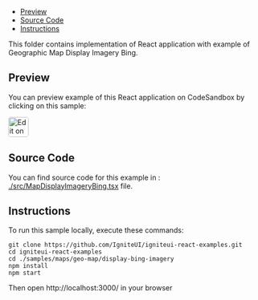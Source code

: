 <!-- NOTE: do not change this file because it will be auto re-generated from template file: -->
<!-- https://github.com/IgniteUI/igniteui-react-examples/tree/master/templates/sample/ReadMe.md -->

<!-- ## Table of Contents -->
- [Preview](#Preview)
- [Source Code](#Source-Code)
- [Instructions](#Instructions)

This folder contains implementation of React application with example of Geographic Map Display Imagery Bing.
<!-- in the Geographic Map component -->
<!-- [Geographic Map](https://infragistics.com/Reactsite/components/geo-map.html) -->

## Preview

You can preview example of this React application on CodeSandbox by clicking on this sample:

<html lang="en" xmlns="http://www.w3.org/1999/xhtml">
    <body>
        <a target="_blank" href="https://codesandbox.io/s/github/IgniteUI/igniteui-react-examples/tree/master/samples/maps/geo-map/display-bing-imagery?fontsize=14&hidenavigation=1&theme=dark&view=preview&file=/src/MapDisplayImageryBing.tsx" rel="noopener noreferrer">
            <img height="40px" style="border-radius: 0.25rem" alt="Edit on CodeSandbox" src="https://static.infragistics.com/xplatform/images/sandbox/code.png"/>
        </a>
        <!-- <a target="_blank"
href="https://codesandbox.io/s/github/IgniteUI/igniteui-react-examples/tree/master/samples/maps/geo-map/binding-csv-points?fontsize=14&hidenavigation=1&theme=dark&view=preview">
            <img alt="Edit Sample" src="https://codesandbox.io/static/img/play-codesandbox.svg"/>
        </a> -->
        <!-- <a target="_blank" style="margin-left: 0.5rem"
href="https://codesandbox.io/embed/github/IgniteUI/igniteui-react-examples/tree/master/samples/maps/geo-map/display-bing-imagery?fontsize=14&hidenavigation=1&theme=dark&view=preview&file=/src/MapDisplayImageryBing.tsx">
            <img height="40px" style="border-radius: 5px" alt="View on CodeSandbox" src="https://static.infragistics.com/xplatform/images/sandbox/view.png"/>
        </a> -->
        <!-- <a target="_blank"
href="https://codesandbox.io/embed/github/IgniteUI/igniteui-react-examples/tree/master/samples/maps/geo-map/binding-csv-points?fontsize=14&hidenavigation=1&theme=dark&view=preview">
            <img alt="View on CodeSandbox" src="https://static.infragistics.com/xplatform/images/sandbox/view.png"/>
        </a>
https://codesandbox.io/embed/react-treemap-overview-rtb45
https://codesandbox.io/static/img/play-codesandbox.svg
https://codesandbox.io/embed/react-treemap-overview-rtb45?view=browser -->
    </body>
</html>

<!-- ## Sample Preview -->

<!-- <iframe
  src="https://codesandbox.io/embed/github/IgniteUI/igniteui-react-examples/tree/master/samples/maps/geo-map/display-bing-imagery?fontsize=14&hidenavigation=1&theme=dark&view=preview&file=/src/MapDisplayImageryBing.tsx"
  style="width:100%; height:400px; border:0; border-radius: 4px; overflow:hidden;"
  allow="accelerometer; ambient-light-sensor; camera; encrypted-media; geolocation; gyroscope; hid; microphone; midi; payment; usb; vr"
  sandbox="allow-forms allow-modals allow-popups allow-presentation allow-same-origin allow-scripts"
></iframe> -->

## Source Code

You can find source code for this example in :
[./src/MapDisplayImageryBing.tsx](./src/MapDisplayImageryBing.tsx) file.

<!-- The following section provides source code from:
`./src/MapDisplayImageryBing.tsx` file: -->

<!-- ```tsx
import * as React from 'react';
import { MapUtils, MapRegion } from './MapUtils';
import { IgrGeographicMapModule } from 'igniteui-react-maps';
import { IgrGeographicMap } from 'igniteui-react-maps';
import { IgrBingMapsMapImagery } from 'igniteui-react-maps';
import { BingMapsImageryStyle } from 'igniteui-react-maps';
import { IgrDataChartInteractivityModule } from 'igniteui-react-charts';
// for handling of maps events
import { IgrRectChangedEventArgs } from 'igniteui-react-core';

IgrGeographicMapModule.register();
IgrDataChartInteractivityModule.register();

export default class MapDisplayImageryBing extends React.Component<any, any> {

    constructor(props: any) {
        super(props);
    }

    public render() {
        return (
            <div className="igContainer-horizontal" >
                <IgrGeographicMap
                    ref={this.onBingMapsLabels}
                    width="100%" height="100%" zoomable="true"/>
                <IgrGeographicMap
                    ref={this.onBingMapsArial}
                    width="100%" height="100%" zoomable="true"/>
                <IgrGeographicMap
                    ref={this.onBingMapsRoad}
                    // actualWindowRectChanged={this.onMapWindowRectChanged}
                    width="100%" height="100%" zoomable="true"/>

                <div className="igOverlay-bottom-right">Imagery Tiles: @Bing Maps</div>
            </div>
        );
    }

    public onBingMapsLabels(geoMap: IgrGeographicMap) {
        const tileSource = new IgrBingMapsMapImagery();
        tileSource.apiKey = MapUtils.getBingKey();
        tileSource.imageryStyle = BingMapsImageryStyle.AerialWithLabels;
        // resolving BingMaps uri based on HTTP protocol of hosting website
        let tileUri = tileSource.actualBingImageryRestUri;
        let isHttpSecured = window.location.toString().startsWith("https:");
        if (isHttpSecured) {
            tileSource.bingImageryRestUri = tileUri.replace("http:", "https:");
        } else {
            tileSource.bingImageryRestUri = tileUri.replace("https:", "http:");
        }

        geoMap.backgroundContent = tileSource;

        // optional - navigating to a map region
        MapUtils.navigateTo(geoMap, MapRegion.Caribbean);
    }

    public onBingMapsArial(geoMap: IgrGeographicMap) {
        const tileSource = new IgrBingMapsMapImagery();
        tileSource.apiKey = MapUtils.getBingKey();
        tileSource.imageryStyle = BingMapsImageryStyle.Aerial;
        // resolving BingMaps uri based on HTTP protocol of hosting website
        let tileUri = tileSource.actualBingImageryRestUri;
        let isHttpSecured = window.location.toString().startsWith("https:");
        if (isHttpSecured) {
            tileSource.bingImageryRestUri = tileUri.replace("http:", "https:");
        } else {
            tileSource.bingImageryRestUri = tileUri.replace("https:", "http:");
        }

        geoMap.backgroundContent = tileSource;

        // optional - navigating to a map region
        MapUtils.navigateTo(geoMap, MapRegion.Caribbean);
    }

    public onBingMapsRoad(geoMap: IgrGeographicMap) {
        const tileSource = new IgrBingMapsMapImagery();
        tileSource.apiKey = MapUtils.getBingKey();
        tileSource.imageryStyle = BingMapsImageryStyle.Road;
        // resolving BingMaps uri based on HTTP protocol of hosting website
        let tileUri = tileSource.actualBingImageryRestUri;
        let isHttpSecured = window.location.toString().startsWith("https:");
        if (isHttpSecured) {
            tileSource.bingImageryRestUri = tileUri.replace("http:", "https:");
        } else {
            tileSource.bingImageryRestUri = tileUri.replace("https:", "http:");
        }

        geoMap.backgroundContent = tileSource;

        // optional - navigating to a map region
        MapUtils.navigateTo(geoMap, MapRegion.Caribbean);
    }

    public onMapWindowRectChanged(geoMap: IgrGeographicMap, e: IgrRectChangedEventArgs) {
        const rect = e.newRect;
        console.log("win \n left:" + rect.left +
        ", top:" + rect.top + ", width:"  + rect.width + ", height:"  + rect.height);

        const geo = geoMap.getGeographicFromZoom(rect);
        console.log("geo \n left:" + geo.left +
        ", top:" + geo.top + ", width:"  + geo.width + ", height:"  + geo.height);
    }

}

``` -->

## Instructions
To run this sample locally, execute these commands:

```
git clone https://github.com/IgniteUI/igniteui-react-examples.git
cd igniteui-react-examples
cd ./samples/maps/geo-map/display-bing-imagery
npm install
npm start

```

Then open http://localhost:3000/ in your browser

